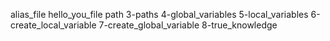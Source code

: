 alias_file
hello_you_file
path
3-paths
4-global_variables
5-local_variables
6-create_local_variable
7-create_global_variable
8-true_knowledge
